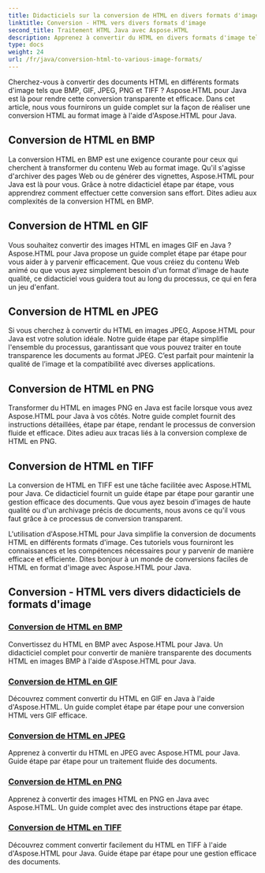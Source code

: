 ```yaml
---
title: Didacticiels sur la conversion de HTML en divers formats d'image
linktitle: Conversion - HTML vers divers formats d'image
second_title: Traitement HTML Java avec Aspose.HTML
description: Apprenez à convertir du HTML en divers formats d'image tels que BMP, GIF, JPEG, PNG et TIFF à l'aide d'Aspose.HTML pour Java. Ce didacticiel complet couvre le traitement efficace des documents.
type: docs
weight: 24
url: /fr/java/conversion-html-to-various-image-formats/
---
```


Cherchez-vous à convertir des documents HTML en différents formats d'image tels que BMP, GIF, JPEG, PNG et TIFF ? Aspose.HTML pour Java est là pour rendre cette conversion transparente et efficace. Dans cet article, nous vous fournirons un guide complet sur la façon de réaliser une conversion HTML au format image à l'aide d'Aspose.HTML pour Java. 

## Conversion de HTML en BMP

La conversion HTML en BMP est une exigence courante pour ceux qui cherchent à transformer du contenu Web au format image. Qu'il s'agisse d'archiver des pages Web ou de générer des vignettes, Aspose.HTML pour Java est là pour vous. Grâce à notre didacticiel étape par étape, vous apprendrez comment effectuer cette conversion sans effort. Dites adieu aux complexités de la conversion HTML en BMP.

## Conversion de HTML en GIF

Vous souhaitez convertir des images HTML en images GIF en Java ? Aspose.HTML pour Java propose un guide complet étape par étape pour vous aider à y parvenir efficacement. Que vous créiez du contenu Web animé ou que vous ayez simplement besoin d'un format d'image de haute qualité, ce didacticiel vous guidera tout au long du processus, ce qui en fera un jeu d'enfant.

## Conversion de HTML en JPEG

Si vous cherchez à convertir du HTML en images JPEG, Aspose.HTML pour Java est votre solution idéale. Notre guide étape par étape simplifie l'ensemble du processus, garantissant que vous pouvez traiter en toute transparence les documents au format JPEG. C’est parfait pour maintenir la qualité de l’image et la compatibilité avec diverses applications.

## Conversion de HTML en PNG

Transformer du HTML en images PNG en Java est facile lorsque vous avez Aspose.HTML pour Java à vos côtés. Notre guide complet fournit des instructions détaillées, étape par étape, rendant le processus de conversion fluide et efficace. Dites adieu aux tracas liés à la conversion complexe de HTML en PNG.

## Conversion de HTML en TIFF

La conversion de HTML en TIFF est une tâche facilitée avec Aspose.HTML pour Java. Ce didacticiel fournit un guide étape par étape pour garantir une gestion efficace des documents. Que vous ayez besoin d'images de haute qualité ou d'un archivage précis de documents, nous avons ce qu'il vous faut grâce à ce processus de conversion transparent.

L'utilisation d'Aspose.HTML pour Java simplifie la conversion de documents HTML en différents formats d'image. Ces tutoriels vous fourniront les connaissances et les compétences nécessaires pour y parvenir de manière efficace et efficiente. Dites bonjour à un monde de conversions faciles de HTML en format d'image avec Aspose.HTML pour Java.

## Conversion - HTML vers divers didacticiels de formats d'image
### [Conversion de HTML en BMP](./convert-html-to-bmp/)
Convertissez du HTML en BMP avec Aspose.HTML pour Java. Un didacticiel complet pour convertir de manière transparente des documents HTML en images BMP à l'aide d'Aspose.HTML pour Java.
### [Conversion de HTML en GIF](./convert-html-to-gif/)
Découvrez comment convertir du HTML en GIF en Java à l'aide d'Aspose.HTML. Un guide complet étape par étape pour une conversion HTML vers GIF efficace.
### [Conversion de HTML en JPEG](./convert-html-to-jpeg/)
Apprenez à convertir du HTML en JPEG avec Aspose.HTML pour Java. Guide étape par étape pour un traitement fluide des documents.
### [Conversion de HTML en PNG](./convert-html-to-png/)
Apprenez à convertir des images HTML en PNG en Java avec Aspose.HTML. Un guide complet avec des instructions étape par étape.
### [Conversion de HTML en TIFF](./convert-html-to-tiff/)
Découvrez comment convertir facilement du HTML en TIFF à l'aide d'Aspose.HTML pour Java. Guide étape par étape pour une gestion efficace des documents.